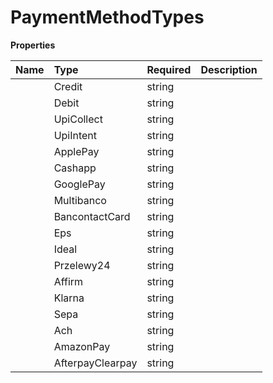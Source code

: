# PaymentMethodTypes



**Properties**

| Name | Type | Required | Description |
| :-------- | :----------| :----------| :----------|
    | Credit | string |  | credit |
    | Debit | string |  | debit |
    | UpiCollect | string |  | upi_collect |
    | UpiIntent | string |  | upi_intent |
    | ApplePay | string |  | apple_pay |
    | Cashapp | string |  | cashapp |
    | GooglePay | string |  | google_pay |
    | Multibanco | string |  | multibanco |
    | BancontactCard | string |  | bancontact_card |
    | Eps | string |  | eps |
    | Ideal | string |  | ideal |
    | Przelewy24 | string |  | przelewy24 |
    | Affirm | string |  | affirm |
    | Klarna | string |  | klarna |
    | Sepa | string |  | sepa |
    | Ach | string |  | ach |
    | AmazonPay | string |  | amazon_pay |
    | AfterpayClearpay | string |  | afterpay_clearpay |




<!-- This file was generated by liblab | https://liblab.com/ -->